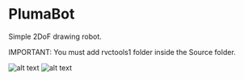 # PlumaBot
 Simple 2DoF drawing robot.

IMPORTANT: You must add rvctools1 folder inside the Source folder.

![alt text](https://github.com/SergioLavao/PlumaBot/blob/main/Images/WhatsApp-Video-2022-05-17-at-13.20.44.gif?raw=true)
![alt text](https://github.com/SergioLavao/PlumaBot/blob/main/Images/Logo.png?raw=true)
